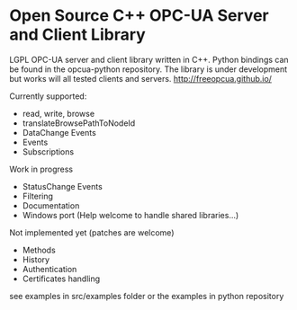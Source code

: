 Open Source C++ OPC-UA Server and Client Library
========

LGPL OPC-UA server and client library written in C++. Python bindings can be found in the opcua-python repository.
The library is under development but works will all tested clients and servers.
http://freeopcua.github.io/

Currently supported:
* read, write, browse
* translateBrowsePathToNodeId
* DataChange Events
* Events
* Subscriptions

Work in progress
* StatusChange Events
* Filtering
* Documentation
* Windows port (Help welcome to handle shared libraries...)

Not implemented yet (patches are welcome)
* Methods
* History
* Authentication
* Certificates handling


see examples in src/examples folder or the examples in python repository
